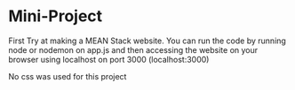 # Mini-Project

First Try at making a MEAN Stack website. 
You can run the code by running node or nodemon on app.js and then accessing the website on your browser using localhost on port 3000 (localhost:3000)

No css was used for this project
